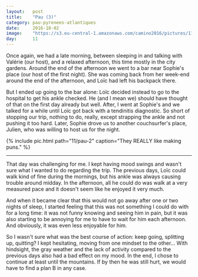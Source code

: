 ```yaml
---
layout:   post
title:    "Pau (3)"
category: pau-pyrenees-atlantiques
date:     2016-10-02
image:    "https://s3.eu-central-1.amazonaws.com/camino2016/pictures/11/pau-2-thumb.jpg"
day:      11
---
```


Once again, we had a late morning, between sleeping in and talking with Valérie (our host), and a relaxed afternoon, this time mostly in the city gardens. Around the end of the afternoon we went to a bar near Sophie's place (our host of the first night). She was coming back from her week-end around the end of the afternoon, and Loïc had left his backpack there.

But I ended up going to the bar alone: Loïc decided instead to go to the hospital to get his ankle checked. He (and I mean we) should have thought of that on the first day already but well. After, I went at Sophie's and we talked for a while until Loïc got back with a tendinitis diagnostic. So short of stopping our trip, nothing to do, really, except strapping the ankle and not pushing it too hard. Later, Sophie drove us to another couchsurfer's place, Julien, who was willing to host us for the night.

{% include pic.html path="11/pau-2" caption="They REALLY like making puns." %}

<hr class="chapter-separator">

That day was challenging for me. I kept having mood swings and wasn't sure what I wanted to do regarding the trip. The previous days, Loïc could walk kind of fine during the mornings, but his ankle was always causing trouble around midday. In the afternoon, all he could do was walk at a very measured pace and it doesn't seem like he enjoyed it very much.

And when it became clear that this would not go away after one or two nights of sleep, I started feeling that this was not something I could do with for a long time: it was not funny knowing and seeing him in pain, but it was also starting to be annoying for me to have to wait for him each afternoon. And obviously, it was even less enjoyable for him.

So I wasn't sure what was the best course of action: keep going, splitting up, quitting? I kept hesitating, moving from one mindset to the other... With hindsight, the gray weather and the lack of activity compared to the previous days also had a bad effect on my mood. In the end, I chose to continue at least until the mountains. If by then he was still hurt, we would have to find a plan B in any case.
